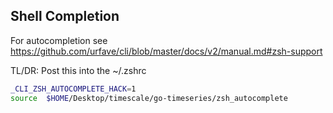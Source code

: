 ## Shell Completion

For autocompletion see https://github.com/urfave/cli/blob/master/docs/v2/manual.md#zsh-support

TL/DR: Post this into the ~/.zshrc

```bash
_CLI_ZSH_AUTOCOMPLETE_HACK=1
source  $HOME/Desktop/timescale/go-timeseries/zsh_autocomplete
```
